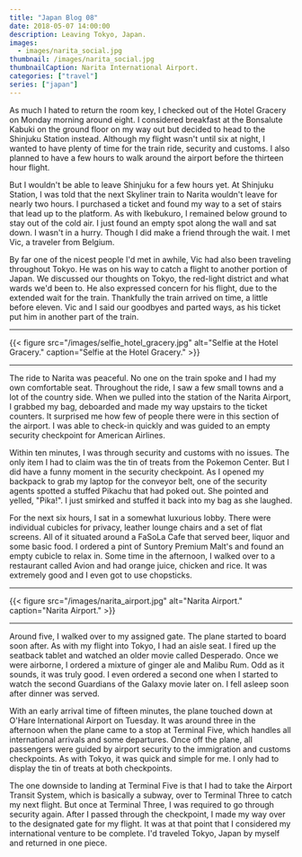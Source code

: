 ```yaml
---
title: "Japan Blog 08"
date: 2018-05-07 14:00:00
description: Leaving Tokyo, Japan.
images:
  - images/narita_social.jpg
thumbnail: /images/narita_social.jpg
thumbnailCaption: Narita International Airport.
categories: ["travel"]
series: ["japan"]
---
```


As much I hated to return the room key, I checked out of the Hotel Gracery on Monday morning around eight. I considered breakfast at the Bonsalute Kabuki on the ground floor on my way out but decided to head to the Shinjuku Station instead. Although my flight wasn't until six at night, I wanted to have plenty of time for the train ride, security and customs. I also planned to have a few hours to walk around the airport before the thirteen hour flight.

But I wouldn't be able to leave Shinjuku for a few hours yet. At Shinjuku Station, I was told that the next Skyliner train to Narita wouldn't leave for nearly two hours. I purchased a ticket and found my way to a set of stairs that lead up to the platform. As with Ikebukuro, I remained below ground to stay out of the cold air. I just found an empty spot along the wall and sat down. I wasn't in a hurry. Though I did make a friend through the wait. I met Vic, a traveler from Belgium.

By far one of the nicest people I'd met in awhile, Vic had also been traveling throughout Tokyo. He was on his way to catch a flight to another portion of Japan. We discussed our thoughts on Tokyo, the red-light district and what wards we'd been to. He also expressed concern for his flight, due to the extended wait for the train. Thankfully the train arrived on time, a little before eleven. Vic and I said our goodbyes and parted ways, as his ticket put him in another part of the train.

---

{{< figure src="/images/selfie_hotel_gracery.jpg" alt="Selfie at the Hotel Gracery." caption="Selfie at the Hotel Gracery." >}}

---

The ride to Narita was peaceful. No one on the train spoke and I had my own comfortable seat. Throughout the ride, I saw a few small towns and a lot of the country side. When we pulled into the station of the Narita Airport, I grabbed my bag, deboarded and made my way upstairs to the ticket counters. It surprised me how few of people there were in this section of the airport. I was able to check-in quickly and was guided to an empty security checkpoint for American Airlines.

Within ten minutes, I was through security and customs with no issues. The only item I had to claim was the tin of treats from the Pokemon Center. But I did have a funny moment in the security checkpoint. As I opened my backpack to grab my laptop for the conveyor belt, one of the security agents spotted a stuffed Pikachu that had poked out. She pointed and yelled, "Pika!". I just smirked and stuffed it back into my bag as she laughed.

For the next six hours, I sat in a somewhat luxurious lobby. There were individual cubicles for privacy, leather lounge chairs and a set of flat screens. All of it situated around a FaSoLa Cafe that served beer, liquor and some basic food. I ordered a pint of Suntory Premium Malt's and found an empty cubicle to relax in. Some time in the afternoon, I walked over to a restaurant called Avion and had orange juice, chicken and rice. It was extremely good and I even got to use chopsticks.

---

{{< figure src="/images/narita_airport.jpg" alt="Narita Airport." caption="Narita Airport." >}}

---

Around five, I walked over to my assigned gate. The plane started to board soon after. As with my flight into Tokyo, I had an aisle seat. I fired up the seatback tablet and watched an older movie called Desperado. Once we were airborne, I ordered a mixture of ginger ale and Malibu Rum. Odd as it sounds, it was truly good. I even ordered a second one when I started to watch the second Guardians of the Galaxy movie later on. I fell asleep soon after dinner was served.

With an early arrival time of fifteen minutes, the plane touched down at O'Hare International Airport on Tuesday. It was around three in the afternoon when the plane came to a stop at Terminal Five, which handles all international arrivals and some departures. Once off the plane, all passengers were guided by airport security to the immigration and customs checkpoints. As with Tokyo, it was quick and simple for me. I only had to display the tin of treats at both checkpoints.

The one downside to landing at Terminal Five is that I had to take the Airport Transit System, which is basically a subway, over to Terminal Three to catch my next flight. But once at Terminal Three, I was required to go through security again. After I passed through the checkpoint, I made my way over to the designated gate for my flight. It was at that point that I considered my international venture to be complete. I'd traveled Tokyo, Japan by myself and returned in one piece.
